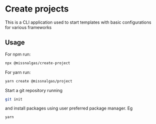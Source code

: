 # Create projects

This is a CLI application used to start templates with basic configurations for various frameworks

## Usage

For npm run:
```sh
npx @missnalgas/create-project
```

For yarn run:
```sh
yarn create @missnalgas/project
```

Start a git repository running
```sh
git init
```

and install packages using user preferred package manager. Eg

```sh
yarn
```

